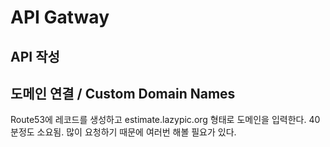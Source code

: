 # API Gatway

## API 작성

## 도메인 연결 / Custom Domain Names
Route53에 레코드를 생성하고 estimate.lazypic.org 형태로 도메인을 입력한다. 40분정도 소요됨. 많이 요청하기 때문에 여러번 해볼 필요가 있다.
